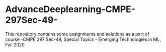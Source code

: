 # AdvanceDeeplearning-CMPE-297Sec-49-
This repository contains some assignments and solutions as a part of course -CMPE 297 Sec-49, Special Topics - Emerging Technologies in ML, Fall 2020
